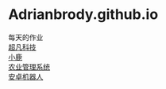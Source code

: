 # Adrianbrody.github.io
每天的作业
<br>
<a href="https://adrianbrody.github.io/%E8%B6%85%E5%87%A1%E7%A7%91%E6%8A%801/html/%E8%B6%85%E5%87%A1%E7%A7%91%E6%8A%80.html">超凡科技</a>
<br>
<a href="https://adrianbrody.github.io/%E5%B0%8F%E9%B9%BF/html/%E5%B0%8F%E9%B9%BF.html">小鹿</a>
<br>
<a href="https://adrianbrody.github.io/%E5%86%9C%E4%B8%9A%E7%AE%A1%E7%90%86%E7%B3%BB%E7%BB%9F/html/%E7%AE%A1%E7%90%86%E7%B3%BB%E7%BB%9F.html">
农业管理系统</a>
<br>
<a href="https://adrianbrody.github.io/dya11%E7%BB%83%E4%B9%A0/html/%E5%AE%89%E5%8D%93%E5%B0%8F%E4%BA%BA.html">安卓机器人</a>
